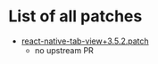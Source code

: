 # List of all patches

- [react-native-tab-view+3.5.2.patch](react-native-tab-view+3.5.2.patch)
    - no upstream PR
